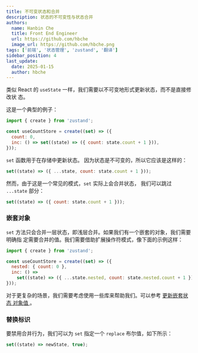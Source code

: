 ```yaml
---
title: 不可变状态和合并
description: 状态的不可变性与状态合并
authors:
  name: Hanbin Che
  title: Front End Engineer
  url: https://github.com/hbche
  image_url: https://github.com/hbche.png
tags: ['前端', '状态管理', 'zustand', '翻译']
sidebar_position: 4
last_update:
  date: 2025-01-15
  author: hbche
---
```


类似 React 的 `useState` 一样，我们需要以不可变地形式更新状态，而不是直接修改状
态。

这是一个典型的例子：

```jsx
import { create } from 'zustand';

const useCountStore = create((set) => ({
  count: 0,
  inc: () => set((state) => ({ count: state.count + 1 })),
}));
```

`set` 函数用于在存储中更新状态。 因为状态是不可变的，所以它应该是这样的：

```js
set((state) => ({ ...state, count: state.count + 1 }));
```

然而，由于这是一个常见的模式，`set` 实际上会合并状态， 我们可以跳过 `...state`
部分：

```js
set((state) => ({ count: state.count + 1 }));
```

### 嵌套对象

`set` 方法只会合并一层状态，即浅层合并。如果我们有一个嵌套的对象，我们需要明确指
定需要合并的值。我们需要借助扩展操作符模式，像下面的示例这样：

```jsx
import { create } from 'zustand';

const useCountStore = create((set) => ({
  nested: { count: 0 },
  inc: () =>
    set((state) => ({ ...state.nested, count: state.nested.count + 1 })),
}));
```

对于更复杂的场景，我们需要考虑使用一些库来帮助我们。可以参考
<a href="./zustand-updating-state#深度嵌套的对象" target="_blank"> 更新嵌套状态
对象值 </a>。

### 替换标识

要禁用合并行为，我们可以为 `set` 指定一个 `replace` 布尔值，如下所示：

```ts
set((state) => newState, true);
```

